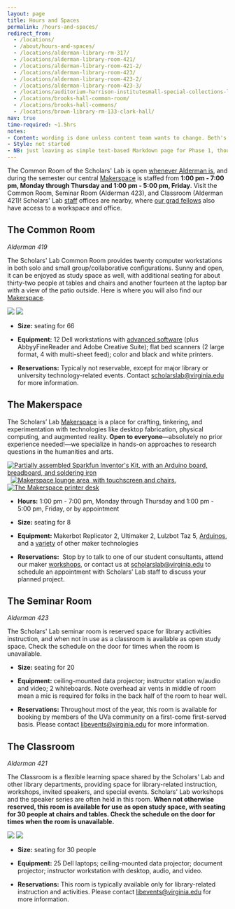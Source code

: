 ```yaml
---
layout: page
title: Hours and Spaces
permalink: /hours-and-spaces/
redirect_from:
  - /locations/
  - /about/hours-and-spaces/
  - /locations/alderman-library-rm-317/
  - /locations/alderman-library-room-421/
  - /locations/alderman-library-room-421-2/
  - /locations/alderman-library-room-423/
  - /locations/alderman-library-room-423-2/
  - /locations/alderman-library-room-423-3/
  - /locations/auditorium-harrison-institutesmall-special-collections-library/
  - /locations/brooks-hall-common-room/
  - /locations/brooks-hall-commons/
  - /locations/brown-library-rm-133-clark-hall/
nav: true
time-required: ~1.5hrs
notes:
- Content: wording is done unless content team wants to change. Beth's diagrams need incorporating.
- Style: not started
- NB: just leaving as simple text-based Markdown page for Phase 1, though content lends itself to more specific layout in future.
---
```


The Common Room of the Scholars' Lab is open [whenever Alderman is](http://www.library.virginia.edu/hours/#!/scholars-lab,alderman), and during the semester our central [Makerspace](http://www.scholarslab.org/makerspace/) is staffed from **1:00 pm - 7:00 pm, Monday through Thursday and 1:00 pm - 5:00 pm, Friday**. Visit the Common Room, Seminar Room (Alderman 423), and Classroom (Alderman 421)! Scholars' Lab [staff](http://scholarslab.org/people) offices are nearby, where [our grad fellows](http://www.scholarslab.org/graduate-fellowships/) also have access to a workspace and office.


## The Common Room


_Alderman 419_

The Scholars' Lab Common Room provides twenty computer workstations in both solo and small group/collaborative configurations. Sunny and open, it can be enjoyed as study space as well, with additional seating for about thirty-two people at tables and chairs and another fourteen at the laptop bar with a view of the patio outside. Here is where you will also find our [Makerspace](http://www.scholarslab.org/makerspace/).

[![](http://www.scholarslab.org/wp-content/uploads/2012/10/slabcommonroom001-110x110.jpg)](http://www.scholarslab.org/wp-content/uploads/2012/10/slabcommonroom001.jpg) [![](http://www.scholarslab.org/wp-content/uploads/2012/10/slabcommonroom01-110x110.jpg)](http://www.scholarslab.org/wp-content/uploads/2012/10/slabcommonroom01.jpg)



 	
  * **Size:** seating for 66

 	
  * **Equipment:** 12 Dell workstations with [advanced software](http://its.virginia.edu/labs/listEquipDetail.php?room_id=34&machine_group=1) (plus AbbyyFineReader and Adobe Creative Suite); flat bed scanners (2 large format, 4 with multi-sheet feed); color and black and white printers.

 	
  * **Reservations:** Typically not reservable, except for major library or university technology-related events. Contact [scholarslab@virginia.edu](mailto:scholarslab@virginia.edu) for more information.




## The Makerspace


The Scholars’ Lab [Makerspace](http://scholarslab.org/makerspace/) is a place for crafting, tinkering, and experimentation with technologies like desktop fabrication, physical computing, and augmented reality. <strong>Open to everyone</strong>—absolutely no prior experience needed!—we specialize in hands-on approaches to research questions in the humanities and arts.

[![Partially assembled Sparkfun Inventor's Kit, with an Arduino board, breadboard, and soldering iron](http://scholarslab.org/wp-content/uploads/2014/09/makerspace7-110x110.jpg)](http://scholarslab.org/wp-content/uploads/2014/09/makerspace7.jpg)  [![Makerspace lounge area, with touchscreen and chairs.](http://scholarslab.org/wp-content/uploads/2014/05/makerspace31-110x110.jpg)](http://scholarslab.org/wp-content/uploads/2014/05/makerspace31.jpg)[![The Makerspace printer desk](http://scholarslab.org/wp-content/uploads/2014/05/makerspace4-110x110.jpg)](http://scholarslab.org/wp-content/uploads/2014/05/makerspace4.jpg)



 	
  * **Hours:** 1:00 pm - 7:00 pm, Monday through Thursday and 1:00 pm - 5:00 pm, Friday, or by appointment

 	
  * **Size:** seating for 8

 	
  * **Equipment:** Makerbot Replicator 2, Ultimaker 2, Lulzbot Taz 5, [Arduinos](https://www.sparkfun.com/products/12001), and a [variety](http://scholarslab.org/makerspace/) of other maker technologies

 	
  * **Reservations:**  Stop by to talk to one of our student consultants, attend our maker [workshops](http://www.scholarslab.org/events/), or contact us at [scholarslab@virginia.edu](mailto:scholarslab@virginia.edu) to schedule an appointment with Scholars’ Lab staff to discuss your planned project.





## The Seminar Room


_Alderman 423_

The Scholars' Lab seminar room is reserved space for library activities instruction, and when not in use as a classroom is available as open study space. Check the schedule on the door for times when the room is unavailable.



 	
  * **Size:** seating for 20

 	
  * **Equipment:** ceiling-mounted data projector; instructor station w/audio and video; 2 whiteboards. Note overhead air vents in middle of room mean a mic is required for folks in the back half of the room to hear well.

 	
  * **Reservations:** Throughout most of the year, this room is available for booking by members of the UVa community on a first-come first-served basis. Please contact [libevents@virginia.edu](mailto:libevents@virginia.edu) for more information.




## The Classroom


_Alderman 421_

The Classroom is a flexible learning space shared by the Scholars' Lab and other library departments, providing space for library-related instruction, workshops, invited speakers, and special events. Scholars' Lab workshops and the speaker series are often held in this room. **When not otherwise reserved, this room is available for use as open study space, with seating for 30 people at chairs and tables. Check the schedule on the door for times when the room is unavailable.**

[![](http://www.scholarslab.org/wp-content/uploads/2012/10/slabalderman42101-110x110.jpg)](http://www.scholarslab.org/wp-content/uploads/2012/10/slabalderman42101.jpg) [![](http://www.scholarslab.org/wp-content/uploads/2012/10/slabalderman42102-110x110.jpg)](http://www.scholarslab.org/wp-content/uploads/2012/10/slabalderman42102.jpg)



 	
  * **Size:** seating for 30 people

 	
  * **Equipment:** 25 Dell laptops; ceiling-mounted data projector; document projector; instructor workstation with desktop, audio, and video.

 	
  * **Reservations:** This room is typically available only for library-related instruction and activities. Please contact [libevents@virginia.edu](mailto:libevents@virginia.edu) for more information.


